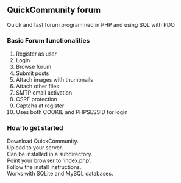 ## QuickCommunity forum
Quick and fast forum programmed in PHP and using SQL with PDO

### Basic Forum functionalities
1. Register as user
2. Login
3. Browse forum
4. Submit posts
5. Attach images with thumbnails
6. Attach other files
7. SMTP email activation
8. CSRF protection
9. Captcha at register
10. Uses both COOKIE and PHPSESSID for login

### How to get started
Download QuickCommunity.<br>
Upload to your server.<br>
Can be installed in a subdirectory.<br>
Point your browser to 'index.php'.<br>
Follow the install instructions.<br>
Works with SQLite and MySQL databases.<br>
